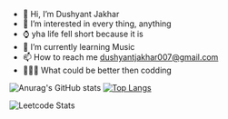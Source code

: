 - 👋 Hi, I’m Dushyant Jakhar
- 👀 I’m interested in every thing, anything
- ⌚️  yha life fell short because it is
- 🌱 I’m currently learning Music
- 📫 How to reach me  dushyantjakhar007@gmail.com
- 👨🏼‍💻 What could be better then codding
<!---
dushyant0007/dushyant0007 is a ✨ special ✨ repository because its `README.md` (this file) appears on your GitHub profile.
You can click the Preview link to take a look at your changes.
--->

![Anurag's GitHub stats](https://github-readme-stats.vercel.app/api?username=dushyant0007&show_icons=true)
[![Top Langs](https://github-readme-stats.vercel.app/api/top-langs/?username=dushyant0007&hide_progress=true)](https://github.com/dushyant0007/github-readme-stats)

![Leetcode Stats](https://leetcard.jacoblin.cool/DushyantJakhar?ext=heatmap)

